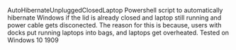 AutoHibernateUnpluggedClosedLaptop
Powershell script to automatically hibernate Windows if the lid is already closed and laptop still running and power cable gets disconected.
The reason for this is because, users with docks put running laptops into bags, and laptops get overheated.
Tested on Windows 10 1909
